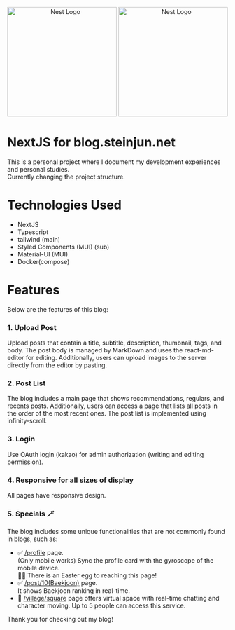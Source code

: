 <p align="center">
  <a href="http://nestjs.com/" target="blank"><img src="https://upload.wikimedia.org/wikipedia/commons/8/8e/Nextjs-logo.svg" width="250" alt="Nest Logo" /></a>
  <a href="https://blog.steinjun.net/" target="blank"><img src="https://blog.steinjun.net/_next/image?url=https%3A%2F%2Fapi.blog.steinjun.net%2Ffile%2Fpost%2F1%2Fthumbnail&w=828&q=75" width="250" alt="Nest Logo" /></a>
</p>

# NextJS for blog.steinjun.net
This is a personal project where I document my development experiences and personal studies.  
Currently changing the project structure.

# Technologies Used
- NextJS
- Typescript
- tailwind (main)
- Styled Components (MUI) (sub)
- Material-UI (MUI)
- Docker(compose)

# Features
Below are the features of this blog:

### 1. Upload Post  
Upload posts that contain a title, subtitle, description, thumbnail, tags, and body. The post body is managed by MarkDown and uses the react-md-editor for editing. Additionally, users can upload images to the server directly from the editor by pasting.

### 2. Post List
The blog includes a main page that shows recommendations, regulars, and recents posts. Additionally, users can access a page that lists all posts in the order of the most recent ones. The post list is implemented using infinity-scroll.

### 3. Login  
  Use OAuth login (kakao) for admin authorization (writing and editing permission).  

### 4. Responsive for all sizes of display
All pages have responsive design.

### 5. Specials 🪄
The blog includes some unique functionalities that are not commonly found in blogs, such as:
  - ✅ [/profile](https://blog.steinjun.net/profile) page.  
  (Only mobile works) Sync the profile card with the gyroscope of the mobile device.  
  🥚🐰 There is an Easter egg to reaching this page!  
  - ✅ [/post/10(Baekjoon)](https://blog.steinjun.net/post/10) page.  
  It shows Baekjoon ranking in real-time.  
  - 🚧 [/village/square](https://blog.steinjun.net/village/square) page offers virtual space with real-time chatting and character moving. Up to 5 people can access this service.

Thank you for checking out my blog!